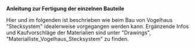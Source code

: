 __Anleitung zur Fertigung der einzelnen Bauteile__

Hier und im folgenden ist beschrieben wie beim Bau von Vogelhaus "Stecksystem" idealerweise vorgegangen werden kann. Ergänzende Infos und Kaufvorschläge der Materialien sind unter "Drawings", "Materialliste_Vogelhaus_Stecksystem" zu finden. 

